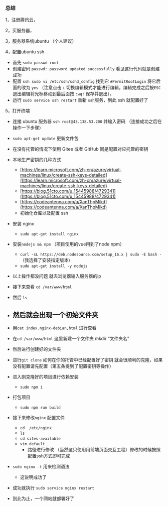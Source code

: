 ### 总结

1，注册腾讯云，

2，买服务器，

3，服务器系统ubuntu （个人建议）

4，配置ubuntu ssh

- 首先  `sudo passwd root`
- 创建密码 `passwd: password updated successfully` 看见这行代码就是创建成功
- 配置 `ssh sudo vi /etc/ssh/sshd_config` 找到它 `#PermitRootLogin` 将它后面的改为 `yes` （注意点击 `i` 切换编辑模式才能进行编辑，编辑完成之后按`ESC`退出编辑将光标移动到最后面按 `:wq!` 保存并退出）。
- 运行 `sudo service ssh restart` 重新 `ssh`服务，到此 ssh 就配置好了

5，打开终端

- 连接 ubuntu 服务器 `ssh root@43.138.53.200`  并输入密码 （连接成功之后在操作一下步骤）
- `sudo apt-get update` 更新文件包
- 在没有托管的情况下使用 Gitee 或者 GitHub 同是配置对应托管的密钥
- 本地生产密钥的几种方式
    - [https://learn.microsoft.com/zh-cn/azure/virtual-machines/linux/create-ssh-keys-detailed](https://learn.microsoft.com/zh-cn/azure/virtual-machines/linux/create-ssh-keys-detailed)
    - [https://blog.51cto.com/u_15445988/4729341](https://blog.51cto.com/u_15445988/4729341)
    - [https://codeantenna.com/a/XanThpMikd](https://codeantenna.com/a/XanThpMikd)
    - 初始化仓库以及配置 ssh


- 安装 nginx
    - `sudo apt-get install nginx`
- 安装`nodejs && npm` （项目使用的vue用到了node npm）
    - `curl -sL https://deb.nodesource.com/setup_16.x | sudo -E bash -` （我选择了安装指定版本)
    - `sudo apt-get install -y nodejs`
- 以上操作都没问题 就去浏览器输入服务器的ip

- 接下来查看 `cd /var/www/html`
- 然后 `ls`
- 然后就会出现一个初始文件夹
    -


- 用`cat index.nginx-debian,html` 进行查看
- 在`cd /var/www/html` 这里新建一个文件夹 mkdir “文件夹名”
- 然后进行创建好的文件夹
- 进行`git clone` 如何在你的托管中已经配置好了密钥 就会很顺利的克隆，如果没有配置请先配置（第五条提到了配置密钥等操作）
- 进入刚克隆好的项目进行依赖安装
    - `sudo npm i`
- 打包项目
    - `sudo npm run build`
- 接下来修改`nginx` 配置文件
    - `cd  /etc/nginx`
    - `ls`
    - `cd sites-available`
    - `vim default`
        - 路径进行修改 （当然这只使用用前端页面交互工程）修改的时候按照配置ssh方式即可完成


- `sudo nginx -t` 用来检测语法
    - 这说明成功了

- 成功就执行 `sudo service mginx restart`



- 到此为止，一个网站就部署好了